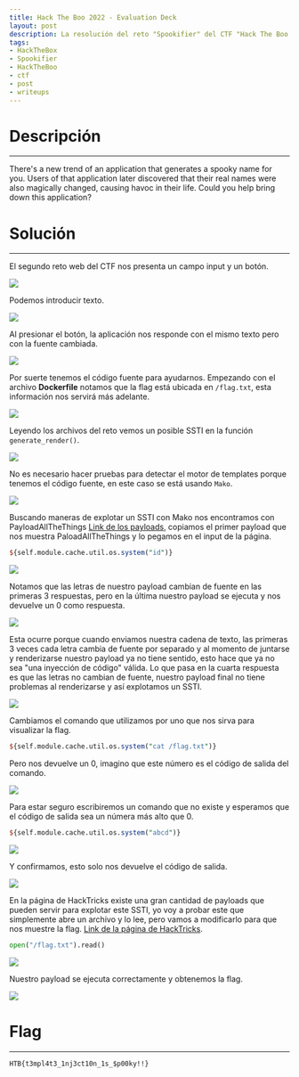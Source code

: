 ```yaml
---
title: Hack The Boo 2022 - Evaluation Deck
layout: post
description: La resolución del reto "Spookifier" del CTF "Hack The Boo 2022" organizado por Hack The Box.
tags:
- HackTheBox
- Spookifier
- HackTheBoo
- ctf
- post
- writeups
---
```

# Descripción
---

There's a new trend of an application that generates a spooky name for you. Users of that application later discovered that their real names were also magically changed, causing havoc in their life. Could you help bring down this application?

# Solución
---

El segundo reto web del CTF nos presenta un campo input y un botón. 

![](/images/images-hacktheboo2022/spookifier-1.png)

Podemos introducir texto.

![](/images/images-hacktheboo2022/spookifier-2.png)

Al presionar el botón, la aplicación nos responde con el mismo texto pero con la fuente cambiada.

![](/images/images-hacktheboo2022/spookifier-3.png)

Por suerte tenemos el código fuente para ayudarnos. Empezando con el archivo **Dockerfile** notamos que la flag está ubicada en `/flag.txt`, esta información nos servirá más adelante.

![](/images/images-hacktheboo2022/spookifier-4.png)

Leyendo los archivos del reto vemos un posible SSTI en la función `generate_render()`.

![](/images/images-hacktheboo2022/spookifier-5.png)

No es necesario hacer pruebas para detectar el motor de templates porque tenemos el código fuente, en este caso se está usando `Mako`.

![](/images/images-hacktheboo2022/spookifier-6.png)

Buscando maneras de explotar un SSTI con Mako nos encontramos con PayloadAllTheThings [Link de los payloads](https://github.com/swisskyrepo/PayloadsAllTheThings/tree/master/Server%20Side%20Template%20Injection#mako), copiamos el primer payload que nos muestra PaloadAllTheThings y lo pegamos en el input de la página.

```perl
${self.module.cache.util.os.system("id")}
```

![](/images/images-hacktheboo2022/spookifier-7.png)

Notamos que las letras de nuestro payload cambian de fuente en las primeras 3 respuestas, pero en la última nuestro payload se ejecuta y nos devuelve un 0 como respuesta.

![](/images/images-hacktheboo2022/spookifier-8.png)

Esta ocurre porque cuando enviamos nuestra cadena de texto, las primeras 3 veces cada letra cambia de fuente por separado y al momento de juntarse y renderizarse nuestro payload ya no tiene sentido, esto hace que ya no sea "una inyección de código" válida. Lo que pasa en la cuarta respuesta es que las letras no cambian de fuente, nuestro payload final no tiene problemas al renderizarse y así explotamos un SSTI.

![](/images/images-hacktheboo2022/spookifier-9.png)

Cambiamos el comando que utilizamos por uno que nos sirva para visualizar la flag.

```perl
${self.module.cache.util.os.system("cat /flag.txt")}
```

Pero nos devuelve un 0, imagino que este número es el código de salida del comando.

![](/images/images-hacktheboo2022/spookifier-10.png)

Para estar seguro escribiremos un comando que no existe y esperamos que el código de salida sea un númera más alto que 0.

```perl
${self.module.cache.util.os.system("abcd")}
```

![](/images/images-hacktheboo2022/spookifier-13.png)

Y confirmamos, esto solo nos devuelve el código de salida.

![](/images/images-hacktheboo2022/spookifier-14.png)

En la página de HackTricks existe una gran cantidad de payloads que pueden servir para explotar este SSTI, yo voy a probar este que simplemente abre un archivo y lo lee, pero vamos a modificarlo para que nos muestre la flag.
[Link de la página de HackTricks](https://book.hacktricks.xyz/generic-methodologies-and-resources/python/bypass-python-sandboxes).

```python
open("/flag.txt").read()
```

![](/images/images-hacktheboo2022/spookifier-17.png)

Nuestro payload se ejecuta correctamente y obtenemos la flag.

![](/images/images-hacktheboo2022/spookifier-18.png)

# Flag
---

`HTB{t3mpl4t3_1nj3ct10n_1s_$p00ky!!}`
